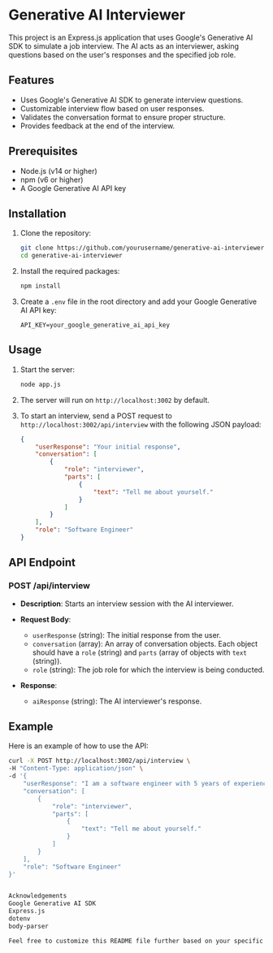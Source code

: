 # Generative AI Interviewer

This project is an Express.js application that uses Google's Generative AI SDK to simulate a job interview. The AI acts as an interviewer, asking questions based on the user's responses and the specified job role.

## Features

- Uses Google's Generative AI SDK to generate interview questions.
- Customizable interview flow based on user responses.
- Validates the conversation format to ensure proper structure.
- Provides feedback at the end of the interview.

## Prerequisites

- Node.js (v14 or higher)
- npm (v6 or higher)
- A Google Generative AI API key

## Installation

1. Clone the repository:
    ```sh
    git clone https://github.com/yourusername/generative-ai-interviewer.git
    cd generative-ai-interviewer
    ```

2. Install the required packages:
    ```sh
    npm install
    ```

3. Create a `.env` file in the root directory and add your Google Generative AI API key:
    ```env
    API_KEY=your_google_generative_ai_api_key
    ```

## Usage

1. Start the server:
    ```sh
    node app.js
    ```

2. The server will run on `http://localhost:3002` by default.

3. To start an interview, send a POST request to `http://localhost:3002/api/interview` with the following JSON payload:
    ```json
    {
        "userResponse": "Your initial response",
        "conversation": [
            {
                "role": "interviewer",
                "parts": [
                    {
                        "text": "Tell me about yourself."
                    }
                ]
            }
        ],
        "role": "Software Engineer"
    }
    ```

## API Endpoint

### POST /api/interview

- **Description**: Starts an interview session with the AI interviewer.
- **Request Body**:
    - `userResponse` (string): The initial response from the user.
    - `conversation` (array): An array of conversation objects. Each object should have a `role` (string) and `parts` (array of objects with `text` (string)).
    - `role` (string): The job role for which the interview is being conducted.

- **Response**:
    - `aiResponse` (string): The AI interviewer's response.

## Example

Here is an example of how to use the API:

```sh
curl -X POST http://localhost:3002/api/interview \
-H "Content-Type: application/json" \
-d '{
    "userResponse": "I am a software engineer with 5 years of experience.",
    "conversation": [
        {
            "role": "interviewer",
            "parts": [
                {
                    "text": "Tell me about yourself."
                }
            ]
        }
    ],
    "role": "Software Engineer"
}'


Acknowledgements
Google Generative AI SDK
Express.js
dotenv
body-parser

Feel free to customize this README file further based on your specific needs and project details.